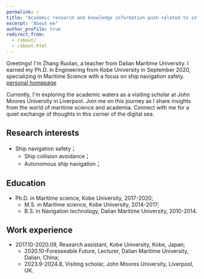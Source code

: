 ```yaml
---
permalink: /
title: "Academic research and knowledge information push related to intelligent shipping."
excerpt: "About me"
author_profile: true
redirect_from: 
  - /about/
  - /about.html
---
```


Greetings! I'm Zhang Ruolan, a teacher from Dalian Maritime University. I earned my Ph.D. in Engineering from Kobe University in September 2020, specializing in Maritime Science with a focus on ship navigation safety. [personal homepage](https://nvc.dlmu.edu.cn/info/1063/2428.htm)

Currently, I'm exploring the academic waters as a visiting scholar at John Moores University in Liverpool. Join me on this journey as I share insights from the world of maritime science and academia. Connect with me for a quiet exchange of thoughts in this corner of the digital sea.

## Research interests
  
- Ship navigation safety；
  - Ship collision avoidance；
  - Autonomous ship navigation；

## Education

- Ph.D. in Maritime science, Kobe University, 2017-2020;
  - M.S. in Maritime science, Kobe University, 2014-2017;
  - B.S. in Navigation technology, Dalian Maritime University, 2010-2014.

## Work experience

- 2017.10-2020.09, Research assistant, Kobe University, Kobe, Japan;
  - 2020.10-Foreseeable Future, Lecturer, Dalian Maritime University, Dalian, China;
  - 2023.9-2024.8, Visiting scholar, John Moores University, Liverpool, UK.


